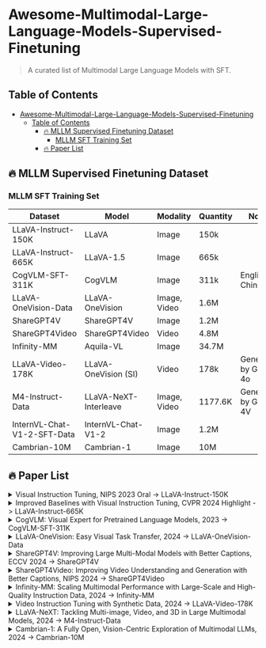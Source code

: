 # Awesome-Multimodal-Large-Language-Models-Supervised-Finetuning
> A curated list of Multimodal Large Language Models with SFT. 

## Table of Contents
- [Awesome-Multimodal-Large-Language-Models-Supervised-Finetuning](#awesome-multimodal-large-language-models-supervised-finetuning)
  - [Table of Contents](#table-of-contents)
    - [🔥 MLLM Supervised Finetuning Dataset](#mllm-supervised-finetuning-dataset)
      - [MLLM SFT Training Set](#trainingset)
    - [🔥 Paper List](#paper-list)

## 🔥 MLLM Supervised Finetuning Dataset

### MLLM SFT Training Set

| Dataset | Model | Modality | Quantity | Notes | Link |
|---------|-------|----------|----------|-------|------|
| LLaVA-Instruct-150K | LLaVA | Image | 150k |   | [LLaVA-Instruct-150K](https://huggingface.co/datasets/liuhaotian/LLaVA-Instruct-150K/blob/main/llava_instruct_150k.json)
| LLaVA-Instruct-665K | LLaVA-1.5 | Image | 665k |   | [LLaVA-Instruct-665K](https://huggingface.co/datasets/liuhaotian/LLaVA-Instruct-150K/blob/main/llava_v1_5_mix665k.json)
| CogVLM-SFT-311K | CogVLM | Image | 311k | English & Chinese | [CogVLM-SFT-311K](https://huggingface.co/datasets/THUDM/CogVLM-SFT-311K)
| LLaVA-OneVision-Data | LLaVA-OneVision | Image, Video | 1.6M |   | [LLaVA-OneVision-Data](https://huggingface.co/datasets/lmms-lab/LLaVA-OneVision-Data)
| ShareGPT4V | ShareGPT4V | Image | 1.2M | | [ShareGPT4V](https://huggingface.co/datasets/Lin-Chen/ShareGPT4V)
| ShareGPT4Video | ShareGPT4Video | Video | 4.8M | | [ShareGPT4Video](https://huggingface.co/datasets/ShareGPT4Video/ShareGPT4Video)
| Infinity-MM | Aquila-VL | Image | 34.7M | | [Infinity-MM](https://huggingface.co/datasets/Infinity-MM/Infinity-MM)
| LLaVA-Video-178K | LLaVA-OneVision (SI) | Video | 178k | Generated by GPT-4o | [LLaVA-Video-178K](https://huggingface.co/datasets/lmms-lab/LLaVA-Video-178K)
| M4-Instruct-Data | LLaVA-NeXT-Interleave | Image, Video | 1177.6K | Generated by GPT-4V | [M4-Instruct-Data](https://huggingface.co/datasets/lmms-lab/M4-Instruct-Data)
| InternVL-Chat-V1-2-SFT-Data | InternVL-Chat-V1-2 | Image | 1.2M | | [InternVL-Chat-V1-2](https://huggingface.co/datasets/OpenGVLab/InternVL-Chat-V1-2-SFT-Data)
| Cambrian-10M | Cambrian-1 | Image | 10M | | [Cambrian-10M](https://huggingface.co/datasets/nyu-visionx/Cambrian-10M)





## 🔥 Paper List
<details>

  <summary>Visual Instruction Tuning, NIPS 2023 Oral -> LLaVA-Instruct-150K</summary>

  [Paper](https://arxiv.org/abs/2304.08485) | [Github](https://github.com/haotian-liu/LLaVA) | [Project](https://llava-vl.github.io/)
  
</details>

<details>

  <summary>Improved Baselines with Visual Instruction Tuning, CVPR 2024 Highlight -> LLaVA-Instruct-665K</summary>

  [Paper](https://arxiv.org/abs/2310.03744) | [Github](https://github.com/haotian-liu/LLaVA) | [Project](https://llava-vl.github.io/)

</details>

<details>

  <summary>CogVLM: Visual Expert for Pretrained Language Models, 2023 -> CogVLM-SFT-311K</summary>

  [Paper](https://arxiv.org/abs/2311.03079) | [Github](https://github.com/THUDM/CogVLM)

</details>

<details>

  <summary>LLaVA-OneVision: Easy Visual Task Transfer, 2024 -> LLaVA-OneVision-Data</summary>

  [Paper](https://arxiv.org/abs/2408.03326) | [Github](https://github.com/LLaVA-VL/LLaVA-NeXT) | [Project](https://llava-vl.github.io/blog/2024-08-05-llava-onevision/)

</details>

<details>

  <summary>ShareGPT4V: Improving Large Multi-Modal Models with Better Captions, ECCV 2024 -> ShareGPT4V</summary>
    
  [Paper](https://arxiv.org/abs/2311.12793) | [Github](https://github.com/ShareGPT4Omni/ShareGPT4V) | [Project](https://sharegpt4v.github.io/)

</details>

<details>

  <summary>ShareGPT4Video: Improving Video Understanding and Generation with Better Captions, NIPS 2024 -> ShareGPT4Video</summary>

  [Paper](https://arxiv.org/abs/2406.04325v1) | [Github](https://github.com/ShareGPT4Omni/ShareGPT4Video) | [Project](https://sharegpt4video.github.io/)

</details>

<details>

  <summary>Infinity-MM: Scaling Multimodal Performance with Large-Scale and High-Quality Instruction Data, 2024 -> Infinity-MM</summary>

  [Paper](https://arxiv.org/abs/2410.18558)

</details>

<details>

  <summary>Video Instruction Tuning with Synthetic Data, 2024 -> LLaVA-Video-178K</summary>

  [Paper](https://arxiv.org/abs/2410.02713) | [Github](https://github.com/LLaVA-VL/LLaVA-NeXT) | [Project](https://llava-vl.github.io/blog/2024-09-30-llava-video)

</details>

<details>
  
  <summary>LLaVA-NeXT: Tackling Multi-image, Video, and 3D in Large Multimodal Models, 2024 -> M4-Instruct-Data</summary>

  [Paper](https://arxiv.org/abs/2407.07895) | [Github](https://github.com/LLaVA-VL/LLaVA-NeXT) | [Project](https://llava-vl.github.io/blog/2024-06-16-llava-next-interleave/)

</details>

<details>
  
  <summary>Cambrian-1: A Fully Open, Vision-Centric Exploration of Multimodal LLMs, 2024 -> Cambrian-10M</summary>

  [Paper](https://arxiv.org/abs/2406.16860) | [Github](https://github.com/cambrian-mllm/cambrian) | [Project](https://cambrian-mllm.github.io/) 

</details>